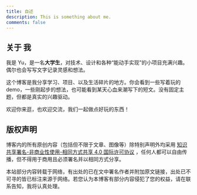 ```yaml
---
title: 自述
description: This is something about me.
comments: false
---
```


## 关于 我

我是 Yu，是一名**大学生**，对技术、设计和各种“能动手实现”的小项目充满兴趣。偶尔也会写写文字记录灵感和想法。

这个博客是我分享学习、项目、以及生活碎片的地方。你会看到一些写着玩的 demo，一些刚起步的想法，也可能看到某天心血来潮写下的短文。没有固定主题，但都是真实的兴趣驱动。

欢迎你来逛，也欢迎交流，我们一起做点好玩的东西！

## 版权声明

博客内的所有原创内容（包括但不限于文章、图像等）除特别声明外均采用 [知识共享署名-非商业性使用-相同方式共享 4.0 国际许可协议](https://creativecommons.org/licenses/by-nc-sa/4.0/deed.zh) ，任何人都可以自由传播，但不得用于商用且必须署名并以相同方式分享。

本站部分内容转载于网络，有出处的已在文中署名作者并附加原文链接，出处已不可寻的皆已标注来源于网络。若您认为本博客有部分内容侵犯了您的权益，请在联系告知，我将认真处理。
